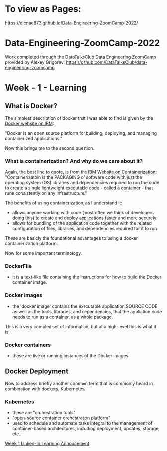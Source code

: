 # To view as Pages: 

https://elenae873.github.io/Data-Engineering-ZoomCamp-2022/

# Data-Engineering-ZoomCamp-2022
Work completed through the DataTalksClub Data Engineering ZoomCamp provided by Alexey Grigorev: https://github.com/DataTalksClub/data-engineering-zoomcamp

# Week - 1 - Learning

## What is Docker?

The simplest description of docker that I was able to find is given by the [Docker website on IBM](https://www.ibm.com/cloud/learn/docker):

"Docker is an open source platform for building, deploying, and managing containerized applications."

Now this brings me to the second question.

### What is containerization?  And why do we care about it?

Again, the best line to quote, is from the [IBM Website on Containerization](https://www.ibm.com/cloud/learn/containerization):  "Containerizatoin is the PACKAGING of software code with just the operating system (OS) libraries and dependencies required to run the code to create a single lightweight executable code - called a container - that runs consistently on any infrastructure." 

The benefits of using containerization, as I understand it:

- allows anyone working with code (most often we think of developers doing this) to create and deploy applications faster and more securely
- allows for bundling of the application code together with the related configuration of files, libraries, and dependencies required for it to run

These are basicly the foundational advantages to using a docker containerization platform.

Now for some important terminology.

###  DockerFile

- it is a text-like file containing the instructions for how to build the Docker container image.

### Docker images

- the 'docker image' contains the executable application SOURCE CODE as well as the tools, libraries, and dependencies, that the appliation code needs to run as a container, as a whole package.

This is a very complex set of information, but at a high-level this is what it is.

### Docker containers

- these are live or running instances of the Docker images

## Docker Deployment 

Now to address briefly another common term that is commonly heard in combination with dockers, Kubernetes.

### Kubernetes 

- these are "orchestration tools"
- "open-source container orchestration platform"
- used to schedule and automate tasks integral to the management of container-based architectures, including deployment, updates, storage, etc...

[Week 1 Linked-In Learning Annoucement](https://www.linkedin.com/posts/activity-6891409974711480321-hXDh)
